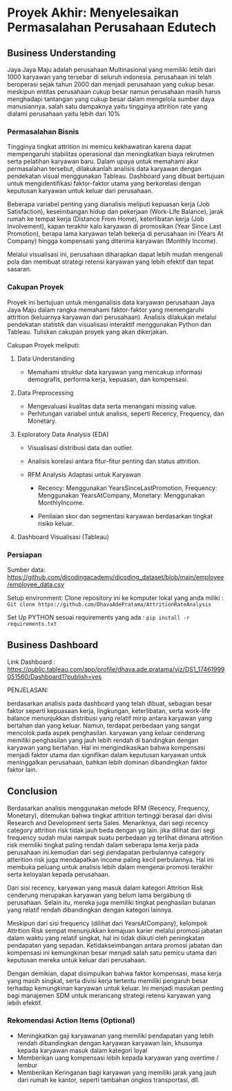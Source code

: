 # Proyek Akhir: Menyelesaikan Permasalahan Perusahaan Edutech

## Business Understanding

Jaya Jaya Maju adalah perusahaan Multinasional yang memiliki lebih dari 1000 karyawan yang tersebar di seluruh indonesia. perusahaan ini telah beroperasi sejak tahun 2000 dan menjadi perusahaan yang cukup besar.
meskipun entitas perusahaan cukup besar namun perusahaan masih harus menghadapi tantangan yang cukup besar dalam mengelola sumber daya manusiannya. salah satu dampaknya yaitu tingginya attrition rate yang dialami perusahaan yaitu lebih dari 10% 

### Permasalahan Bisnis

Tingginya tingkat attrition ini memicu kekhawatiran karena dapat mempengaruhi stabilitas operasional dan meningkatkan biaya rekrutmen serta pelatihan karyawan baru. Dalam upaya untuk memahami akar permasalahan tersebut, dilakukanlah analisis data karyawan dengan pendekatan visual menggunakan Tableau. Dashboard yang dibuat bertujuan untuk mengidentifikasi faktor-faktor utama yang berkorelasi dengan keputusan karyawan untuk keluar dari perusahaan.

Beberapa variabel penting yang dianalisis meliputi kepuasan kerja (Job Satisfaction), keseimbangan hidup dan pekerjaan (Work-Life Balance), jarak rumah ke tempat kerja (Distance From Home), keterlibatan kerja (Job Involvement), kapan terakhir kalo karyawan di promosikan (Year Since Last Promotion), berapa lama karyawan telah bekerja di perusahaan ini (Years At Company) hingga kompensasi yang diterima karyawan (Monthly Income).

Melalui visualisasi ini, perusahaan diharapkan dapat lebih mudah mengenali pola dan membuat strategi retensi karyawan yang lebih efektif dan tepat sasaran.

### Cakupan Proyek

Proyek ini bertujuan untuk menganalisis data karyawan perusahaan Jaya Jaya Maju dalam rangka memahami faktor-faktor yang memengaruhi attrition (keluarnya karyawan dari perusahaan). Analisis dilakukan melalui pendekatan statistik dan visualisasi interaktif menggunakan Python dan Tableau.
Tuliskan cakupan proyek yang akan dikerjakan.

Cakupan Proyek meliputi:

1. Data Understanding
    - Memahami struktur data karyawan yang mencakup informasi demografis, performa kerja, kepuasan, dan kompensasi.
    

2. Data Preprocessing
   
    - Mengevaluasi kualitas data serta menangani missing value.
    - Perhitungan variabel untuk analisis, seperti Recency, Frequency, dan Monetary.

3. Exploratory Data Analysis (EDA)

    - Visualisasi distribusi data dan outlier.

    - Analisis korelasi antara fitur-fitur penting dan status attrition.

    - RFM Analysis Adaptasi untuk Karyawan

      - Recency: Menggunakan YearsSinceLastPromotion, Frequency: Menggunakan YearsAtCompany, Monetary: Menggunakan MonthlyIncome.

      - Penilaian skor dan segmentasi karyawan berdasarkan tingkat risiko keluar.

4. Dashboard Visualisasi (Tableau)


### Persiapan

Sumber data: https://github.com/dicodingacademy/dicoding_dataset/blob/main/employee/employee_data.csv

Setup environment: 
Clone repository ini ke komputer lokal yang anda miliki : ``` Git clone https://github.com/DhavaAdePratama/AttritionRateAnalysis ```

Set Up PYTHON sesuai requirements yang ada  : ``` pip install -r requirements.txt ```

## Business Dashboard

Link Dashboard : https://public.tableau.com/app/profile/dhava.ade.pratama/viz/DS1_17461999051560/Dashboard1?publish=yes

PENJELASAN:

berdasarkan analisis pada dashboard yang telah dibuat, sebagian besar faktor seperti kepuasaan kerja, lingkungan, keterlibatan, serta work-life balance menunjukkan distribusi yang relatif mirip antara karyawan yang bertahan dan yang keluar.
Namun, terdapat perbedaan yang sangat mencolok pada aspek penghasilan. karyawan yang keluar cenderung memiliki penghasilan yang jauh lebih rendah di bandingkan dengan karyawan yang bertahan.
Hal ini mengindikasikan bahwa kompensasi menjadi faktor utama dan signifikan dalam keputusan karyawan untuk meninggalkan perusahaan, bahkan lebih dominan dibandingkan faktor faktor lain.

## Conclusion

Berdasarkan analisis menggunakan metode RFM (Recency, Frequency, Monetary), ditemukan bahwa tingkat attrition tertinggi berasal dari divisi Research and Development serta Sales. Menariknya, dari segi recency category attrition risk tidak jauh beda dengan yg lain. jika dilihat dari segi frequency sudah mulai nampak suatu perbedaan yg terlihat dimana attrition risk memiliki tingkat paling rendah dalam seberapa lama kerja pada perusahaan ini.kemudian dari segi pendapatan perbulannya category atterition risk juga mendapatkan income paling kecil perbulannya. Hal ini membuka peluang untuk analisis lebih dalam mengenai promosi terakhir serta keloyalan kepada perusahaan.

Dari sisi recency, karyawan yang masuk dalam kategori Attrition Risk cenderung merupakan karyawan yang belum lama bergabung di perusahaan. Selain itu, mereka juga memiliki tingkat penghasilan bulanan yang relatif rendah dibandingkan dengan kategori lainnya.

Meskipun dari sisi frequency (dilihat dari YearsAtCompany), kelompok Attrition Risk sempat menunjukkan kemajuan karier melalui promosi jabatan dalam waktu yang relatif singkat, hal ini tidak diikuti oleh peningkatan pendapatan yang sepadan. Ketidakseimbangan antara promosi jabatan dan kompensasi ini kemungkinan besar menjadi salah satu pemicu utama dari keputusan mereka untuk keluar dari perusahaan.

Dengan demikian, dapat disimpulkan bahwa faktor kompensasi, masa kerja yang masih singkat, serta divisi kerja tertentu memiliki pengaruh besar terhadap kemungkinan karyawan untuk keluar. Ini menjadi masukan penting bagi manajemen SDM untuk merancang strategi retensi karyawan yang lebih efektif.

### Rekomendasi Action Items (Optional)

- Meningkatkan gaji karyawanan yang memiliki pendapatan yang lebih rendah dibandingkan dengan karyawan karyawan lain, khusunya kepada karyawan masuk dalam kategori loyal
- Memberikan uang kompensasi lebih kepada karyawan yang overtime / lembur
- Memberikan Keringanan bagi karyawan yang memiliki jarak yang jauh dari rumah ke kantor, seperti tambahan ongkos transportasi, dll.
